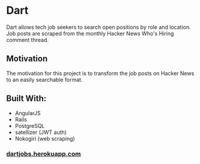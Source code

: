 # Dart

Dart allows tech job seekers to search open positions by role and location. Job posts are scraped from the monthly Hacker News Who's Hiring comment thread.

## Motivation

The motivation for this project is to transform the job posts on Hacker News to an easily searchable format.

## Built With:

* AngularJS
* Rails
* PostgreSQL
* satellizer (JWT auth)
* Nokogiri (web scraping)

### <a href="http://dartjobs.herokuapp.com" target="_blank">dartjobs.herokuapp.com</a>